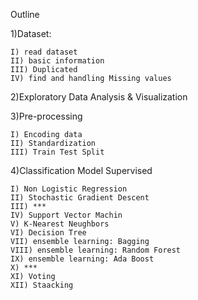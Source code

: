 
Outline

1)Dataset:

    I) read dataset
    II) basic information
    III) Duplicated
    IV) find and handling Missing values

2)Exploratory Data Analysis & Visualization

3)Pre-processing

    I) Encoding data
    II) Standardization
    III) Train Test Split

4)Classification Model Supervised

    I) Non Logistic Regression
    II) Stochastic Gradient Descent
    III) ***
    IV) Support Vector Machin
    V) K-Nearest Neughbors
    VI) Decision Tree
    VII) ensemble learning: Bagging
    VIII) ensemble learning: Random Forest
    IX) ensemble learning: Ada Boost
    X) ***
    XI) Voting
    XII) Staacking
